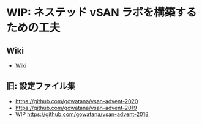 # WIP: ネステッド vSAN ラボを構築するための工夫

## Wiki

* [Wiki](https://github.com/gowatana/deploy-1box-vsan/wiki)

## 旧: 設定ファイル集

* https://github.com/gowatana/vsan-advent-2020
* https://github.com/gowatana/vsan-advent-2019
* WIP https://github.com/gowatana/vsan-advent-2018
